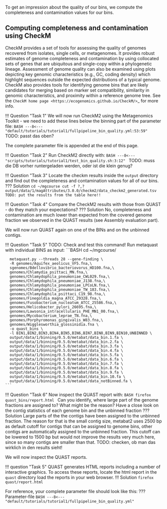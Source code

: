 To get an impression about the quality of our bins, we compute the completeness and contamination values for our bins. 

## Computing completeness and contamination using CheckM

CheckM provides a set of tools for assessing the quality of genomes recovered from isolates, single cells, or metagenomes. It provides robust estimates of genome completeness and contamination by using collocated sets of genes that are ubiquitous and single-copy within a phylogenetic lineage. Assessment of genome quality can also be examined using plots depicting key genomic characteristics (e.g., GC, coding density) which highlight sequences outside the expected distributions of a typical genome. CheckM also provides tools for identifying genome bins that are likely candidates for merging based on marker set compatibility, similarity in genomic characteristics, and proximity within a reference genome tree.
See the `CheckM home page <https://ecogenomics.github.io/CheckM/>`_ for more info.

!!! Question "Task 1" 
    We will now run CheckM2 using the Metagenomics Toolkit - we need to add these lines below the binning part of the parameter file:
    ```BASH
    ---8<--- "default/tutorials/tutorial1/fullpipeline_bin_quality.yml:53:59"
    ```
TODO: passt das oben?

The complete parameter file is appended at the end of this page.

!!! Question "Task 2"
    Run CheckM2 directly with:
    ```BASH
    ---8<--- "scripts/tutorials/tutorial1/test_bin_quality.sh:3:12"
    ```
TODO: muss die DB vorher runtergeladen werden, oder ist die klein genug?

!!! Question "Task 3"
    Locate the checkm results inside the `output` directory and find out the completeness and contamination values for all of our bins.
    ??? Solution
        ```
        cd ~/mgcourse
        cut -f ?,? output/data/1/magAttributes/3.0.0/checkm2/data_checkm2_generated.tsv
        TODO: put the results from the table here!!
        ```        

!!! Question "Task 4"
    Compare the CheckM2 results with those from QUAST - do they match your expectations?
    ??? Solution
        No, completeness and contamination are much lower than expected from the covered genome fraction we observed in the QUAST results (see Assembly evaluation part).

We will now run QUAST again on one of the BINs and on the unbinned contigs.

!!! Question "Task 5"
    TODO: Check and test this command!
    Run metaquast with individual BINS as input:
    ```BASH
      cd ~/mgcourse/
   
      metaquast.py --threads 28 --gene-finding \
      -R genomes/Aquifex_aeolicus_VF5.fna,\
      sgenomes/Bdellovibrio_bacteriovorus_HD100.fna,\
      genomes/Chlamydia_psittaci_MN.fna,\
      genomes/Chlamydophila_pneumoniae_CWL029.fna,\
      genomes/Chlamydophila_pneumoniae_J138.fna,\
      genomes/Chlamydophila_pneumoniae_LPCoLN.fna,\
      genomes/Chlamydophila_pneumoniae_TW_183.fna,\
      genomes/Chlamydophila_psittaci_C19_98.fna,\
      genomes/Finegoldia_magna_ATCC_29328.fna,\
      genomes/Fusobacterium_nucleatum_ATCC_25586.fna,\
      genomes/Helicobacter_pylori_26695.fna,\
      genomes/Lawsonia_intracellularis_PHE_MN1_00.fna,\
      genomes/Mycobacterium_leprae_TN.fna,\
      genomes/Porphyromonas_gingivalis_W83.fna,\
      genomes/Wigglesworthia_glossinidia.fna \
      -o quast_bins \
      -l BIN1,BIN2,BIN3,BIN4,BIN5,BIN6,BIN7,BIN8,BIN9,BIN10,UNBINNED \
      output/data/1/binning/0.5.0/metabat/data_bin.1.fa \
      output/data/1/binning/0.5.0/metabat/data_bin.2.fa \
      output/data/1/binning/0.5.0/metabat/data_bin.3.fa \
      output/data/1/binning/0.5.0/metabat/data_bin.4.fa \ 
      output/data/1/binning/0.5.0/metabat/data_bin.5.fa \
      output/data/1/binning/0.5.0/metabat/data_bin.6.fa \
      output/data/1/binning/0.5.0/metabat/data_bin.7.fa \
      output/data/1/binning/0.5.0/metabat/data_bin.8.fa \
      output/data/1/binning/0.5.0/metabat/data_bin.9.fa \
      output/data/1/binning/0.5.0/metabat/data_bin.10.fa \
      output/data/1/binning/0.5.0/metabat/data_notBinned.fa \
    ```

!!! Question "Task 6"
    Now inspect the QUAST report with:
    ```BASH
    firefox quast_bins/report.html
    ```
    Can you identify, where large part of the genome fractions are assigned to? What might be the reason? Have a close look on the contig statistics of each genome bin and the unbinned fraction
    ??? Solution
        Large parts of the the contigs have been assigned to the unbinned fraction. The reason for that is the small contig size, metabat2 uses 2500 bp as default cutoff for contigs that can be assigned to genome bins, other contigs are automatically assigned to the unbinned fraction. This cutoff can be lowered to 1500 bp but would not improve the results very much here, since so many contigs are smaller than that.
TODO: checken, ob man das wirklich in den results sieht!


We will now inspect the QUAST reports.

!!! question "Task 5"
    QUAST generates HTML reports including a number of interactive graphics. To access these reports, locate the html report in the `quast` directory load the reports in your web browser.
    !!! Solution
        ```
        firefox quast/report.html
        ```

For reference, your complete parameter file should look like this:
??? Parameter-file
    ```BASH
    ---8<--- "default/tutorials/tutorial1/fullpipeline_bin_quality.yml"
    ```

